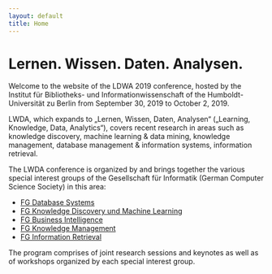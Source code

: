 ```yaml
---
layout: default
title: Home
---
```


# Lernen. Wissen. Daten. Analysen.

Welcome to the website of the LDWA 2019 conference, hosted by the Institut für Bibliotheks- und Informationwissenschaft of the Humboldt-Universität zu Berlin from September 30, 2019 to October 2, 2019.

LWDA, which expands to „Lernen, Wissen, Daten, Analysen“ („Learning, Knowledge, Data, Analytics“), covers recent research in areas such as knowledge discovery, machine learning & data mining, knowledge management, database management & information systems, information retrieval.

The LWDA conference is organized by and brings together the various special interest groups of the Gesellschaft für Informatik (German Computer Science Society) in this area:

- [FG Database Systems](https://fg-db.gi.de/)
- [FG Knowledge Discovery und Machine Learning](https://kdml.iais.fraunhofer.de/)
- [FG Business Intelligence](https://fg-wi-bi.gi.de/)
- [FG Knowledge Management](https://fgwm.de/)
- [FG Information Retrieval](http://fg-retrieval.gi.de/)

The program comprises of joint research sessions and keynotes as well as of workshops organized by each special interest group.
